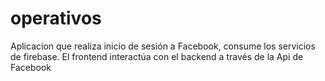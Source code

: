 # operativos
Aplicacion que realiza inicio de sesión a Facebook, consume los servicios de firebase. El frontend interactúa con el backend a través de la Api de Facebook

